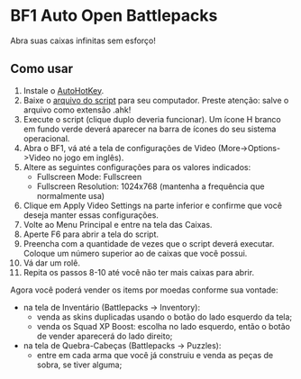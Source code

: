 # BF1 Auto Open Battlepacks

Abra suas caixas infinitas sem esforço!


## Como usar

1. Instale o [AutoHotKey](https://www.autohotkey.com/).
2. Baixe o [arquivo do script](https://gitlab.com/paulochf/bf1_auto_open_battlepacks/-/raw/master/opener.ahk) para seu computador. Preste atenção: salve o arquivo como extensão .ahk!
3. Execute o script (clique duplo deveria funcionar). Um ícone H branco em fundo verde deverá aparecer na barra de ícones do seu sistema operacional.
4. Abra o BF1, vá até a tela de configurações de Video (More->Options->Video no jogo em inglês).
5. Altere as seguintes configurações para os valores indicados:
    - Fullscreen Mode: Fullscreen
    - Fullscreen Resolution: 1024x768 (mantenha a frequência que normalmente usa)
6. Clique em Apply Video Settings na parte inferior e confirme que você deseja manter essas configurações.
7. Volte ao Menu Principal e entre na tela das Caixas.
8. Aperte F6 para abrir a tela do script.
9. Preencha com a quantidade de vezes que o script deverá executar. Coloque um número superior ao de caixas que você possui.
10. Vá dar um rolê.
11. Repita os passos 8-10 até você não ter mais caixas para abrir.

Agora você poderá vender os items por moedas conforme sua vontade:
- na tela de Inventário (Battlepacks -> Inventory):
    - venda as skins duplicadas usando o botão do lado esquerdo da tela;
    - venda os Squad XP Boost: escolha no lado esquerdo, então o botão de vender aparecerá do lado direito;
- na tela de Quebra-Cabeças (Battlepacks -> Puzzles):
    - entre em cada arma que você já construiu e venda as peças de sobra, se tiver alguma;
